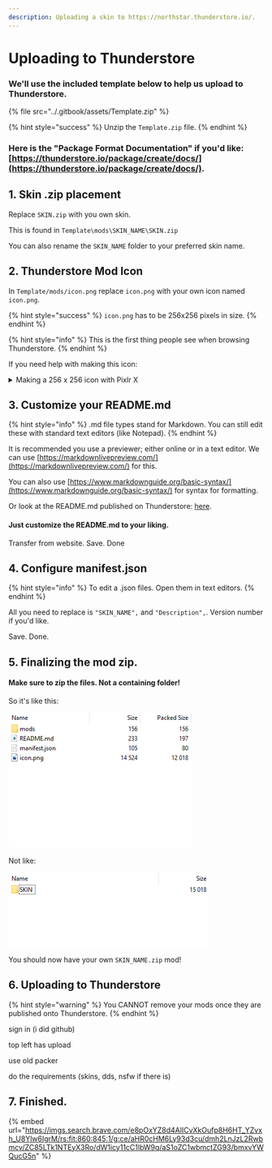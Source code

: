 ```yaml
---
description: Uploading a skin to https://northstar.thunderstore.io/.
---
```


# Uploading to Thunderstore

### We'll use the included template below to help us upload to Thunderstore.

{% file src="../.gitbook/assets/Template.zip" %}

{% hint style="success" %}
Unzip the `Template.zip` file.
{% endhint %}

### Here is the "Package Format Documentation" if you'd like: [https://thunderstore.io/package/create/docs/](https://thunderstore.io/package/create/docs/).

## 1. Skin .zip placement

Replace `SKIN.zip` with you own skin.

This is found in `Template\mods\SKIN_NAME\SKIN.zip`

You can also rename the `SKIN_NAME` folder to your preferred skin name.

## 2. Thunderstore Mod Icon

In `Template/mods/icon.png` replace `icon.png` with your own icon named `icon.png`.&#x20;

{% hint style="success" %}
`icon.png` has to be 256x256 pixels in size.
{% endhint %}

{% hint style="info" %}
This is the first thing people see when browsing Thunderstore.
{% endhint %}

If you need help with making this icon:

<details>

<summary>Making a 256 x 256  icon with Pixlr X</summary>

### Pixlr X:

Go to [https://pixlr.com/x/](https://pixlr.com/x/)

Also found in&#x20;

[#pixlr.com-free-website](../wiki/page-3.md#pixlr.com-free-website "mention")

### Creating the Image

Press `Create new` in the middle of webpage.

![](../.gitbook/assets/screenshot-000013.png)

Make your file a Width of 256 and Height of 256.

![](../.gitbook/assets/screenshot-000015.png)

Drop and drop your image you chose for an icon.

Select `Add current`.

Zoom out so you can see the resize guides.

![](../.gitbook/assets/screenshot-000016.png)

Now move and scale the image to your preferred view.

#### "SNAPPING IS IN MY WAY!!!"

1. Click the 'Preferences' "settings" gear symbol in the bottom left.
2. Disable "Snap to guides"

![](../.gitbook/assets/screenshot-000018.png)

#### Feel free to add text, background or whatever you want to your icon.

When you are satisfied\
Click 'Save' on the bottom right.

Make sure you have '256 x 256px' image size and Selected PNG for export.

Click 'Save As'

Rename the image and click 'Apply'

#### There it is. You made a 256x256 icon preview for your skin!

</details>

## 3. Customize your README.md

{% hint style="info" %}
.md file types stand for Markdown. You can still edit these with standard text editors (like Notepad).&#x20;
{% endhint %}

It is recommended you use a previewer; either online or in a text editor. We can use [https://markdownlivepreview.com/](https://markdownlivepreview.com/) for this.&#x20;

You can also use [https://www.markdownguide.org/basic-syntax/](https://www.markdownguide.org/basic-syntax/) for syntax for formatting.

Or look at the README.md published on Thunderstore: [here](https://northstar.thunderstore.io/package/when\_you\_when\_i/SKIN\_NAME/0.0.2/).

#### Just customize the README.md to your liking.

Transfer from website. Save. Done

## 4. Configure manifest.json

{% hint style="info" %}
To edit a .json files. Open them in text editors.
{% endhint %}

All you need to replace is `"SKIN_NAME",` and `"Description",`. Version number if you'd like.

Save. Done.

## 5. Finalizing the mod zip.

#### Make sure to zip the files. Not a containing folder!

So it's like this:

![Correct pack.](../.gitbook/assets/screenshot-000027.png)

Not like:

![Incorrect pack.](../.gitbook/assets/screenshot-000028.png)

You should now have your own `SKIN_NAME.zip` mod!

## 6. Uploading to Thunderstore

{% hint style="warning" %}
You CANNOT remove your mods once they are published onto Thunderstore.
{% endhint %}

sign in (i did github)

top left has upload

use old packer

do the requirements (skins, dds, nsfw if there is)

## 7. Finished.

{% embed url="https://imgs.search.brave.com/e8pOxYZ8d4AlICvXkOufp8H6HT_YZvxh_U8Ylw6IgrM/rs:fit:860:845:1/g:ce/aHR0cHM6Ly93d3cu/dmh2LnJzL2Rwbmcv/ZC85LTk1NTEyX3Ro/dW1icy11cC1lbW9q/aS1oZC1wbmctZG93/bmxvYWQucG5n" %}
